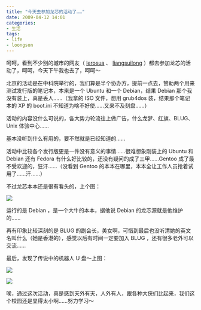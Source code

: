```yaml
---
title: "今天去参加龙芯的活动了……"
date: 2009-04-12 14:01
categories:
- 生活
tags:
- life
- loongson
---
```


呵呵，看到不少别的城市的网友（ [lerosua](http://www.lerosua.org/) 、
[liangsuilong](http://liangsuilong.blogspot.com/)
）都去参加龙芯的活动了，呵呵，今天下午我也去了，呵呵～

北京的活动是在中科院举行的，我们算是半个协办方，提前一点去，赞助两个用来测试发行版的笔记本，本来是一个
Ubuntu 和一个 Debian，结果 Debian 那个我没有装上，真是丢人……（我拿的 ISO
文件，想用 grub4dos 装，结果那个笔记本的 XP 的 boot.ini
不知道为啥不好使……又来不及刻盘……）

活动的内容没什么可说的，各大势力轮流往上做广告，什么龙梦、红旗、BLUG、Unix
体验中心……

基本没听到什么有用的，要不然就是已经知道的……

活动中比较各个发行版更是一件没有意义的事情……很难想象刚装上的 Ubuntu 和
Debian 还有 Fedora 有什么好比较的，还没有疑问的成了三甲……Gentoo
成了最不受欢迎的，狂汗……（没看到 Gentoo
的本本在哪里，本本全让工作人员抢着试用了……汗……）

不过龙芯本本还是很有看头的，上个图：

![](http://lh4.ggpht.com/_6pI9N0iQzXE/SeH7QJKS69I/AAAAAAAAAKM/pMYtctjU6PI/0412_152738.jpg?imgmax=800)

运行的是 Debian ，是一个大牛的本本，据他说 Debian 的龙芯源就是他维护的……

再有印象比较深刻的是 BLUG
的副会长，美女啊，可惜到最后也没听清她的英文名叫什么（她是香港的），感觉以后有时间一定要加入
BLUG ，还有很多老外可以交流……

最后，发现了传说中的机器人 U 盘～上图：

![](http://lh6.ggpht.com/_6pI9N0iQzXE/SeH8Shka9II/AAAAAAAAAKU/Q7XPRuevaGk/0412_171258.jpg?imgmax=800)

![](http://lh3.ggpht.com/_6pI9N0iQzXE/SeH8XJzZC6I/AAAAAAAAAKc/3BPPYhniIVY/0412_171317.jpg?imgmax=800)

唉，通过这次活动，真是感到天外有天，人外有人，跟各种大侠们比起来，我们这个校园还是显得太小啊……努力学习～

